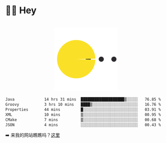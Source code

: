 
# 👋🏻 Hey
<div align="center">
	<br>
	<img src="https://raw.githubusercontent.com/Aniket965/Aniket965/master/pacman.svg?sanitize=true" width="200" height="200">
	<br>
</div>

<!--START_SECTION:waka-->

```text
Java             14 hrs 31 mins  ███████████████████▒░░░░░   76.85 %
Groovy           3 hrs 10 mins   ████▒░░░░░░░░░░░░░░░░░░░░   16.76 %
Properties       44 mins         █░░░░░░░░░░░░░░░░░░░░░░░░   03.91 %
XML              10 mins         ▒░░░░░░░░░░░░░░░░░░░░░░░░   00.95 %
CMake            7 mins          ▒░░░░░░░░░░░░░░░░░░░░░░░░   00.68 %
JSON             4 mins          ░░░░░░░░░░░░░░░░░░░░░░░░░   00.43 %
```

<!--END_SECTION:waka-->

 ➡️  来我的网站瞧瞧吗？[这里](https://www.shaolongfei.com)
